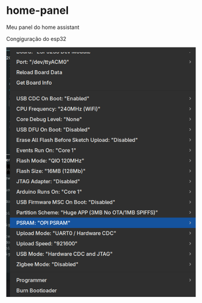 # home-panel
Meu panel do home assistant

Congiguração do esp32
<p align="center">
  <img src="config.png" alt="Configuração arduino"/>
</p>
